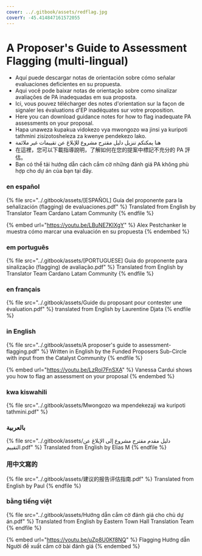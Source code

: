```yaml
---
cover: ../.gitbook/assets/redflag.jpg
coverY: -45.414847161572055
---
```


# A Proposer's Guide to Assessment Flagging (multi-lingual)

* Aquí puede descargar notas de orientación sobre cómo señalar evaluaciones deficientes en su propuesta.
* Aqui você pode baixar notas de orientação sobre como sinalizar avaliações de PA inadequadas em sua proposta.
* Ici, vous pouvez télécharger des notes d'orientation sur la façon de signaler les évaluations d'EP inadéquates sur votre proposition.
* Here you can download guidance notes for how to flag inadequate PA assessments on your proposal.
* Hapa unaweza kupakua vidokezo vya mwongozo wa jinsi ya kuripoti tathmini zisizotosheleza za kwenye pendekezo lako.
* هنا يمكنكم تنزيل دليل مقترح مشروع للإبلاغ عن تقييمات غير ملائمة
* 在這裡，您可以下載指導說明，了解如何在您的提案中標記不充分的 PA 評估。
* Bạn có thể tải hướng dẫn cách cắm cờ những đánh giá PA không phù hợp cho dự án của bạn tại đây.

### en español

{% file src="../.gitbook/assets/[ESPAÑOL] Guía del proponente para la señalización (flagging) de evaluaciones.pdf" %}
Translated from English by Translator Team Cardano Latam Community
{% endfile %}

{% embed url="https://youtu.be/LBuNE7KIXgY" %}
Alex Pestchanker le muestra cómo marcar una evaluación en su propuesta
{% endembed %}

### em português

{% file src="../.gitbook/assets/[PORTUGUESE] Guia do proponente para sinalização (flagging) de avaliação.pdf" %}
Translated from English by Translator Team Cardano Latam Community
{% endfile %}

### en français

{% file src="../.gitbook/assets/Guide du proposant pour contester une évaluation.pdf" %}
translated from English by Laurentine Djata
{% endfile %}

### in English

{% file src="../.gitbook/assets/A proposer's guide to assessment-flagging.pdf" %}
Written in English by the Funded Proposers Sub-Circle with input from the Catalyst Community
{% endfile %}

{% embed url="https://youtu.be/LzRoI7FnSXA" %}
Vanessa Cardui shows you how to flag an assessment on your proposal
{% endembed %}

### kwa kiswahili

{% file src="../.gitbook/assets/Mwongozo wa mpendekezaji wa kuripoti tathmini.pdf" %}

### **بالعربية**

{% file src="../.gitbook/assets/دليل مقدم مقترح مشروع إلى الإبلاغ عن التقييم.pdf" %}
Translated from English by Elias M
{% endfile %}

### 用中文寫的

{% file src="../.gitbook/assets/建议的报告评估指南.pdf" %}
Translated from English by Paul
{% endfile %}

### bằng tiếng việt

{% file src="../.gitbook/assets/Hướng dẫn cắm cờ đánh giá cho chủ dự án.pdf" %}
Translated from English by Eastern Town Hall Translation Team
{% endfile %}

{% embed url="https://youtu.be/uZp8U0Kf8NQ" %}
Flagging Hướng dẫn Người đề xuất cắm cờ bài đánh giá
{% endembed %}
